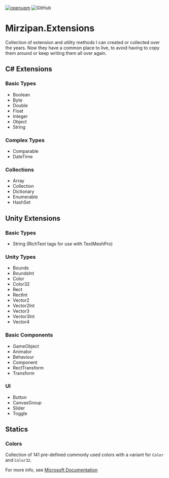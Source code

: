 [![openupm](https://img.shields.io/npm/v/net.mirzipan.extensions?label=openupm&registry_uri=https://package.openupm.com)](https://openupm.com/packages/net.mirzipan.extensions/) ![GitHub](https://img.shields.io/github/license/Mirzipan/Mirzipan.Extensions)

# Mirzipan.Extensions

Collection of extension and utility methods I can created or collected over the years. Now they have a common place to live, to avoid having to copy them around or keep writing them all over again.

## C# Extensions

### Basic Types
- Boolean
- Byte
- Double
- Float
- Integer
- Object
- String

### Complex Types
- Comparable
- DateTime

### Collections
- Array
- Collection
- Dictionary
- Enumerable
- HashSet

## Unity Extensions

### Basic Types
- String (RichText tags for use with TextMeshPro)

### Unity Types
- Bounds
- BoundsInt
- Color
- Color32
- Rect
- RectInt
- Vector2
- Vector2Int
- Vector3
- Vector3Int
- Vector4

### Basic Components
- GameObject
- Animator
- Behaviour
- Component
- RectTransform
- Transform

### UI
- Button
- CanvasGroup
- Slider
- Toggle

## Statics

### Colors

Collection of 141 pre-defined commonly used colors with a variant for `Color` and `Color32`.

For more info, see [Microsoft Documentation](https://learn.microsoft.com/en-us/dotnet/api/system.windows.media.colors?view=windowsdesktop-7.0)
